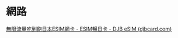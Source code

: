 # 網路

[無限流量吃到飽日本ESIM網卡 - ESIM暢日卡 - DJB eSIM (](https://esim.djbcard.com/product/esim-japan-standard/?aid=43)[djbcard.com](djbcard.com)[)](https://esim.djbcard.com/product/esim-japan-standard/?aid=43)